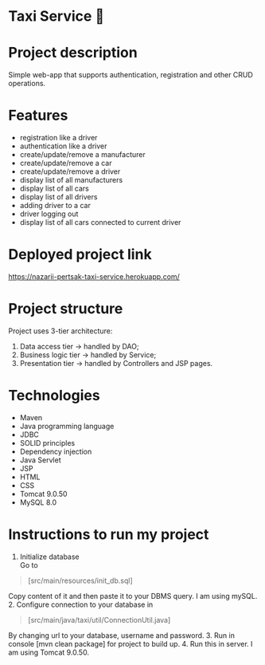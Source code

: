 # Taxi Service :oncoming_taxi:
# Project description
Simple web-app that supports authentication, registration and other CRUD operations.
# Features
- registration like a driver
- authentication like a driver
- create/update/remove a manufacturer
- create/update/remove a car
- create/update/remove a driver
- display list of all manufacturers
- display list of all cars
- display list of all drivers
- adding driver to a car
- driver logging out
- display list of all cars connected to current driver
# Deployed project link
https://nazarii-pertsak-taxi-service.herokuapp.com/
# Project structure
Project uses 3-tier architecture:
1. Data access tier -> handled by DAO;
2. Business logic tier -> handled by Service;
3. Presentation tier -> handled by Controllers and JSP pages.

# Technologies
- Maven
- Java programming language
- JDBC
- SOLID principles
- Dependency injection
- Java Servlet
- JSP
- HTML
- CSS
- Tomcat 9.0.50
- MySQL 8.0

# Instructions to run my project
1. Initialize database <br/>
Go to 
> [src/main/resources/init_db.sql]

Copy content of it and then paste it to your DBMS query. I am using mySQL.
2. Configure connection to your database in 
> [src/main/java/taxi/util/ConnectionUtil.java] 

By changing url to your database, username and password.
3. Run in console [mvn clean package] for project to build up.
4. Run this in server. I am using Tomcat 9.0.50.
